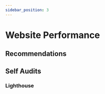 ```yaml
---
sidebar_position: 3
---
```


# Website Performance

## Recommendations

## Self Audits

### Lighthouse
